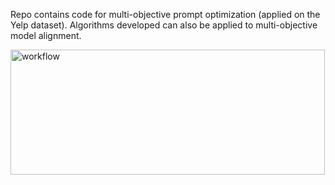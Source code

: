 Repo contains code for multi-objective prompt optimization (applied on the Yelp dataset).
Algorithms developed can also be applied to multi-objective model alignment.

<img width="503" height="200" alt="workflow" src="https://github.com/user-attachments/assets/357ad4a3-31f7-42f0-b256-5b7b45ed2b68" />
